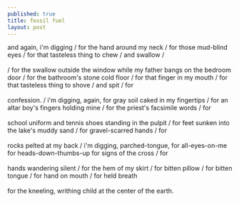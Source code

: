 ```yaml
---
published: true
title: fossil fuel
layout: post
---
```


and again, i'm digging / for the hand around my neck / for those mud-blind eyes / for that tasteless thing to chew / and swallow / <br>
<br>
/ for the swallow outside the window while my father bangs on the bedroom door /  for the bathroom's stone cold floor / for that finger in my mouth / for that tasteless thing to shove / and spit / for <br>
<br>
confession. / i'm digging, again, for gray soil caked in my fingertips / for an altar boy's fingers holding mine / for the priest's facsimile words / for<br>
<br>
school uniform and tennis shoes standing in the pulpit / for feet sunken into the lake's muddy sand / for gravel-scarred hands / for <br>
<br>
rocks pelted at my back / i'm digging, parched-tongue, for all-eyes-on-me for heads-down-thumbs-up for signs of the cross / for<br>
<br>
hands wandering silent / for the hem of my skirt / for bitten pillow / for bitten tongue / for hand on mouth / for held breath<br>
<br>
for the kneeling, writhing child at the center of the earth.